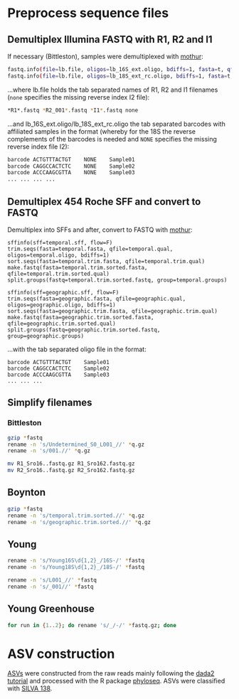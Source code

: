 # Preprocess sequence files
## Demultiplex Illumina FASTQ with R1, R2 and I1
If necessary (Bittleston), samples were demultiplexed with [mothur](https://mothur.org/):

```bash
fastq.info(file=lb.file, oligos=lb_16S_ext.oligo, bdiffs=1, fasta=t, qfile=t)
fastq.info(file=lb.file, oligos=lb_18S_ext_rc.oligo, bdiffs=1, fasta=t, qfile=t)
```

...where lb.file holds the tab separated names of R1, R2 and I1 filenames (`none` specifies the missing reverse index I2 file):
```bash
*R1*.fastq *R2_001*.fastq *I1*.fastq none
```

...and lb_16S_ext.oligo/lb_18S_ext_rc.oligo the tab separated barcodes with affiliated samples in the format (whereby for the 18S the reverse complements of the barcodes is needed and `NONE` specifies the missing reverse index file I2):
```bash
barcode	ACTGTTTACTGT	NONE	Sample01
barcode	CAGGCCACTCTC	NONE	Sample02
barcode	ACCCAAGCGTTA	NONE    Sample03
...	...	...	...
```


## Demultiplex 454 Roche SFF and convert to FASTQ
Demultiplex into SFFs and after, convert to FASTQ with [mothur](https://mothur.org/):
```mothur
sffinfo(sff=temporal.sff, flow=F)
trim.seqs(fasta=temporal.fasta, qfile=temporal.qual, oligos=temporal.oligo, bdiffs=1)
sort.seqs(fasta=temporal.trim.fasta, qfile=temporal.trim.qual)
make.fastq(fasta=temporal.trim.sorted.fasta, qfile=temporal.trim.sorted.qual)
split.groups(fastq=temporal.trim.sorted.fastq, group=temporal.groups)

sffinfo(sff=geographic.sff, flow=F)
trim.seqs(fasta=geographic.fasta, qfile=geographic.qual, oligos=geographic.oligo, bdiffs=1)
sort.seqs(fasta=geographic.trim.fasta, qfile=geographic.trim.qual)
make.fastq(fasta=geographic.trim.sorted.fasta, qfile=geographic.trim.sorted.qual)
split.groups(fastq=geographic.trim.sorted.fastq, group=geographic.groups)
```

...with the tab separated oligo file in the format:
```
barcode	ACTGTTTACTGT	Sample01
barcode	CAGGCCACTCTC	Sample02
barcode	ACCCAAGCGTTA    Sample03
...	...	...
```


## Simplify filenames
### Bittleston
```bash
gzip *fastq
rename -n 's/Undetermined_S0_L001_//' *q.gz
rename -n 's/001.//' *q.gz

mv R1_Sro16..fastq.gz R1_Sro162.fastq.gz
mv R2_Sro16..fastq.gz R2_Sro162.fastq.gz
```

## Boynton
```bash
gzip *fastq
rename -n 's/temporal.trim.sorted.//' *q.gz
rename -n 's/geographic.trim.sorted.//' *q.gz
```

## Young
```bash
rename -n 's/Young16S\d{1,2}_/16S-/' *fastq
rename -n 's/Young18S\d{1,2}_/18S-/' *fastq

rename -n 's/L001_//' *fastq
rename -n 's/_001//' *fastq
```


## Young Greenhouse
```bash
for run in {1..2}; do rename 's/_/-/' *fastq.gz; done
```

# ASV construction
[ASVs](https://en.wikipedia.org/wiki/Amplicon_sequence_variant) were constructed from the raw reads mainly following the [dada2 tutorial](https://benjjneb.github.io/dada2/tutorial.html) and processed with the R package [phyloseq](https://joey711.github.io/phyloseq/index.html).
ASVs were classified with [SILVA 138](https://www.arb-silva.de/download/arb-files/).
